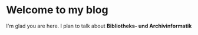 # Welcome to my blog

I'm glad you are here. I plan to talk about **Bibliotheks- und Archivinformatik**
